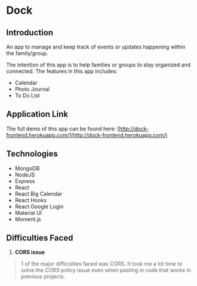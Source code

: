 # Dock

## Introduction
An app to manage and keep track of events or updates happening within the family/group.

The intention of this app is to help families or groups to stay organized and connected. The features in this app includes: 
- Calendar
- Photo Journal
- To Do List

## Application Link
The full demo of this app can be found here: [http://dock-frontend.herokuapp.com/](http://dock-frontend.herokuapp.com/)

## Technologies
- MongoDB
- NodeJS
- Express
- React
- React Big Calendar
- React Hooks
- React Google Login
- Material UI
- Moment.js

## Difficulties Faced
 1. **CORS issue**
 > 1 of the major difficulties faced was CORS. It took me a lot time to solve the CORS policy issue even when pasting in code that works in previous projects.